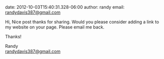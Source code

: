 date: 2012-10-03T15:40:31.328-06:00
author: randy
email: randydavis387@gmail.com

Hi, Nice post thanks for sharing. Would you please consider adding a link to my
website on your page. Please email me back.

Thanks!

Randy  
randydavis387@gmail.com
